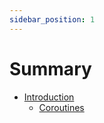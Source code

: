 ```yaml
---
sidebar_position: 1
---
```


# Summary

- [Introduction](Kotlin/Kotlin.md)
    - [Coroutines](Kotlin/Coroutines.md)
